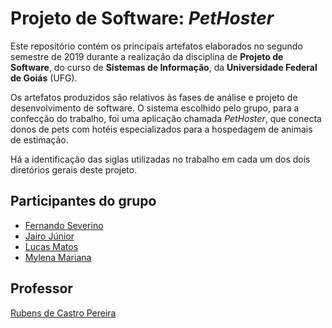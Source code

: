 # Projeto de Software: *PetHoster*
Este repositório contém os principais artefatos elaborados no segundo semestre de 2019 durante a realização da disciplina de **Projeto de Software**, do curso de **Sistemas de Informação**, da **Universidade Federal de Goiás** (UFG).

Os artefatos produzidos são relativos às fases de análise e projeto de desenvolvimento de software. O sistema escolhido pelo grupo, para a confecção do trabalho, foi uma aplicação chamada *PetHoster*, que conecta donos de pets com hotéis especializados para a hospedagem de animais de estimação.

Há a identificação das siglas utilizadas no trabalho em cada um dos dois diretórios gerais deste projeto.

## Participantes do grupo
- [Fernando Severino](https://github.com/fernandosev)
- [Jairo Júnior](https://github.com/jjairojr) 
- [Lucas Matos](https://github.com/lucaspmatos)
- [Mylena Mariana](https://github.com/myllah) 

## Professor
[Rubens de Castro Pereira](https://github.com/rubenscp)

